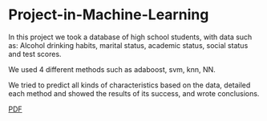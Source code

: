 # Project-in-Machine-Learning


In this project we took a database of high school students, with data such as:
Alcohol drinking habits, marital status, academic status, social status and test scores.


We used 4 different methods such as adaboost, svm, knn, NN.


We tried to predict all kinds of characteristics based on the data, detailed each method and showed the results of its success, and wrote conclusions.


[PDF](https://github.com/LiadBenMoshe/Project-in-Machine-Learning/blob/main/%D7%9C%D7%9E%D7%99%D7%93%D7%AA%20%D7%9E%D7%9B%D7%95%D7%A0%D7%94%20%D7%A4%D7%A8%D7%95%D7%99%D7%99%D7%A7%D7%98%20%D7%92%D7%9E%D7%A8.pdf)
